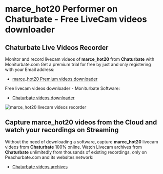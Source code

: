 # marce_hot20 Performer on Chaturbate - Free LiveCam videos downloader

## Chaturbate Live Videos Recorder

Monitor and record livecam videos of **marce_hot20** from **Chaturbate** with Moniturbate.com
Get a premium trial for free by just and only registering with your Email address:
* [marce_hot20 Premium videos downloader](https://moniturbate.com/request-demo-licence-key.html)

Free livecam videos downloader - Moniturbate Software:
* [Chaturbate videos downloader](https://moniturbate.com/moniturbate-download-software.html)

![marce_hot20 livecam videos recorder](https://peachurnet.com/templates/moniturbate-software.png)


## Capture marce_hot20 videos from the Cloud and watch your recordings on Streaming

Without the need of downloading a software, capture **marce_hot20** livecam videos from **Chaturbate** 100% online.
Watch Livecam archives from **Chaturbate** unlimitedly from thousands of existing recordings, only on Peachurbate.com and its websites network:
* [Chaturbate videos archives](https://peachurnet.com/)